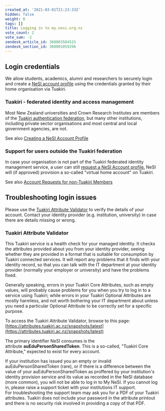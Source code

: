 ```yaml
---
created_at: '2021-03-01T21:23:33Z'
hidden: false
weight: 0
tags: []
title: Logging in to my.nesi.org.nz
vote_count: 2
vote_sum: -2
zendesk_article_id: 360003584515
zendesk_section_id: 360001059296
---
```


## Login credentials

We allow students, academics, alumni and researchers to securely login
and create a [NeSI account
profile](../../Getting_Started/Accounts-Projects_and_Allocations/Creating_a_NeSI_Account_Profile.md)
using the credentials granted by their home organisation via Tuakiri.

### Tuakiri - federated identity and access management

Most New Zealand universities and Crown Research Institutes are members
of the [Tuakiri authentication
federation](https://www.reannz.co.nz/products-and-services/tuakiri/join/),
but many other institutions, including private sector organisations and
most central and local government agencies, are not.

See also [Creating a NeSI Account
Profile](../../Getting_Started/Accounts-Projects_and_Allocations/Creating_a_NeSI_Account_Profile.md)

### Support for users outside the Tuakiri federation

In case your organisation is not part of the Tuakiri federated identity
management service, a user can still [request a NeSI Account
profile.](https://my.nesi.org.nz/html/request_nesi_account) NeSI will
(if approved) provision a so-called "virtual home account" on Tuakiri.

See also [Account Requests for non-Tuakiri
Members](../../General/NeSI_Policies/Account_Requests_for_non_Tuakiri_Members.md)

## Troubleshooting login issues

Please use the [Tuakiri Attribute Validator](https://attributes.tuakiri.ac.nz/snapshots/latest) to
verify the details of your account. Contact your identity provider (e.g.
institution, university) in case there are details missing or wrong.

### Tuakiri Attribute Validator

This Tuakiri service is a health check for your managed identity. It
checks the attributes provided about you from your identity provider,
seeing whether they are provided in a format that is suitable for
consumption by Tuakiri connected services. It will report any problems
that it finds with your identity record, so that you can talk with the
IT department at your identity provider (normally your employer or
university) and have the problems fixed.

Generally speaking, errors in your Tuakiri Core Attributes, such as
empty values, will probably cause problems for you when you try to log
in to a service using Tuakiri; while errors in your Tuakiri Optional
Attributes are mostly harmless, and not worth bothering your IT
department about unless you need a particular Optional Attribute to be
correctly set for a specific purpose.

To access the Tuakiri Attribute Validator, browse to this page:
[https://attributes.tuakiri.ac.nz/snapshots/latest﻿](https://attributes.tuakiri.ac.nz/snapshots/latest)

The primary identifier NeSI consumes is the
attribute **auEduPersonSharedToken**. This is a so-called, "Tuakiri Core
Attribute," expected to exist for every account.

If your institution has issued you an empty or invalid
auEduPersonSharedToken (rare), or if there is a difference between the
value of your auEduPersonSharedToken as proffered by your institution's
identity provision service and its value as recorded in the NeSI
database (more common), you will not be able to log in to My NeSI. If
you cannot log in, please raise a support ticket with your institutions
IT support.  
For troubleshooting the support team may ask you for a PDF of your
Tuakiri attributes. Tuakiri does not include your password in the
attribute printout and there is no security risk involved in providing a
copy of that PDF.
